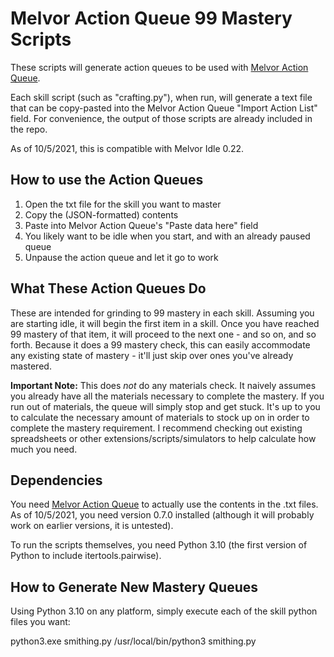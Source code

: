 # Melvor Action Queue 99 Mastery Scripts

These scripts will generate action queues to be used with [Melvor Action Queue](https://greasyfork.org/en/scripts/412689-melvor-action-queue).

Each skill script (such as "crafting.py"), when run, will generate a text file that can be copy-pasted into the Melvor Action Queue "Import Action List" field. For convenience, the output of those scripts are already included in the repo.

As of 10/5/2021, this is compatible with Melvor Idle 0.22.

## How to use the Action Queues
1. Open the txt file for the skill you want to master
2. Copy the (JSON-formatted) contents
3. Paste into Melvor Action Queue's "Paste data here" field
4. You likely want to be idle when you start, and with an already paused queue
5. Unpause the action queue and let it go to work

## What These Action Queues Do
These are intended for grinding to 99 mastery in each skill. Assuming you are starting idle, it will begin the first item in a skill. Once you have reached 99 mastery of that item, it will proceed to the next one - and so on, and so forth. Because it does a 99 mastery check, this can easily accommodate any existing state of mastery - it'll just skip over ones you've already mastered.

**Important Note:** This does _not_ do any materials check. It naively assumes you already have all the materials necessary to complete the mastery. If you run out of materials, the queue will simply stop and get stuck. It's up to you to calculate the necessary amount of materials to stock up on in order to complete the mastery requirement. I recommend checking out existing spreadsheets or other extensions/scripts/simulators to help calculate how much you need.

## Dependencies
You need [Melvor Action Queue](https://greasyfork.org/en/scripts/412689-melvor-action-queue) to actually use the contents in the .txt files. As of 10/5/2021, you need version 0.7.0 installed (although it will probably work on earlier versions, it is untested).

To run the scripts themselves, you need Python 3.10 (the first version of Python to include itertools.pairwise).

## How to Generate New Mastery Queues
Using Python 3.10 on any platform, simply execute each of the skill python files you want:

  python3.exe smithing.py
  /usr/local/bin/python3 smithing.py
